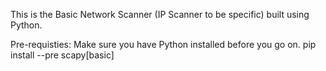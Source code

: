 This is the Basic Network Scanner (IP Scanner to be specific) built using Python.

Pre-requisties:
Make sure you have Python installed before you go on.
pip install --pre scapy[basic]
